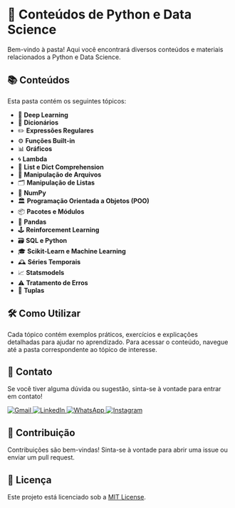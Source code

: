 # 📂 Conteúdos de Python e Data Science

Bem-vindo à pasta! Aqui você encontrará diversos conteúdos e materiais relacionados a Python e Data Science.

## 📚 Conteúdos

Esta pasta contém os seguintes tópicos:

- 🤖 **Deep Learning**
- 📖 **Dicionários**
- ✏️ **Expressões Regulares**
- ⚙️ **Funções Built-in**
- 📊 **Gráficos**
- 🌀 **Lambda**
- 📝 **List e Dict Comprehension**
- 📂 **Manipulação de Arquivos**
- 🗂️ **Manipulação de Listas**
- 🔢 **NumPy**
- 🏛️ **Programação Orientada a Objetos (POO)**
- 📦 **Pacotes e Módulos**
- 🐼 **Pandas**
- 🕹️ **Reinforcement Learning**
- 🗃️ **SQL e Python**
- 🎓 **Scikit-Learn e Machine Learning**
- 🕰️ **Séries Temporais**
- 📈 **Statsmodels**
- ⚠️ **Tratamento de Erros**
- 🔗 **Tuplas**

## 🛠️ Como Utilizar

Cada tópico contém exemplos práticos, exercícios e explicações detalhadas para ajudar no aprendizado. Para acessar o conteúdo, navegue até a pasta correspondente ao tópico de interesse.

## 💬 Contato

Se você tiver alguma dúvida ou sugestão, sinta-se à vontade para entrar em contato!

<p align="left">
  <a href="mailto:pablocaballero07@usp.br" title="Gmail">
    <img src="https://img.shields.io/badge/-Gmail-FF0000?style=flat-square&labelColor=FF0000&logo=gmail&logoColor=white" alt="Gmail"/>
  </a>
  <a href="https://www.linkedin.com/in/seu-perfil-link" title="LinkedIn">
    <img src="https://img.shields.io/badge/-Linkedin-0e76a8?style=flat-square&logo=Linkedin&logoColor=white" alt="LinkedIn"/>
  </a>
  <a href="https://wa.me/11963934212" title="WhatsApp">
    <img src="https://img.shields.io/badge/-WhatsApp-25d366?style=flat-square&labelColor=25d366&logo=whatsapp&logoColor=white" alt="WhatsApp"/>
  </a>
  <a href="https://www.instagram.com/pabl0maciel" title="Instagram">
    <img src="https://img.shields.io/badge/-Instagram-DF0174?style=flat-square&labelColor=DF0174&logo=instagram&logoColor=white" alt="Instagram"/>
  </a>
</p>

## 📝 Contribuição

Contribuições são bem-vindas! Sinta-se à vontade para abrir uma issue ou enviar um pull request.

## 📄 Licença

Este projeto está licenciado sob a [MIT License](LICENSE).
